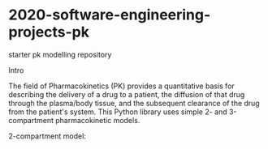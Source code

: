# 2020-software-engineering-projects-pk
starter pk modelling repository

Intro

The field of Pharmacokinetics (PK) provides a quantitative basis for describing the delivery of a drug to a patient, the diffusion of that drug through the plasma/body tissue, and the subsequent clearance of the drug from the patient's system. 
This Python library uses simple 2- and 3-compartment pharmacokinetic models.

2-compartment model:

